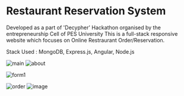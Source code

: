 # Restaurant Reservation System
Developed as a part of 'Decypher' Hackathon organised by the entrepreneurship Cell of PES University
This is a full-stack responsive website which focuses on Online Restraurant Order/Reservation.

Stack Used : MongoDB, Express.js, Angular, Node.js


![main](https://user-images.githubusercontent.com/51396834/84576871-77563880-add5-11ea-9711-8b5bb74f771a.jpg)
![about](https://user-images.githubusercontent.com/51396834/84576848-5c83c400-add5-11ea-910f-aa495c747fc3.jpg)

![form1](https://user-images.githubusercontent.com/51396834/84576863-6d343a00-add5-11ea-9fcc-14da81e5b91d.jpg)

![order](https://user-images.githubusercontent.com/51396834/84576875-8341fa80-add5-11ea-9b6a-e9a0c9d3279a.jpg)
![image](https://user-images.githubusercontent.com/51396834/97100355-82d93a80-16b8-11eb-95fb-7bea6c40fcb8.png)
